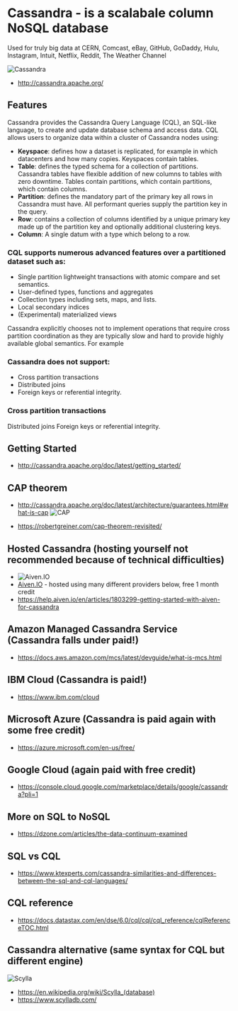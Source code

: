 # Cassandra - is a scalabale column NoSQL database

 Used for truly big data at CERN, Comcast, eBay, GitHub, GoDaddy, Hulu, Instagram, Intuit, Netflix, Reddit, The Weather Channel

![Cassandra](http://cassandra.apache.org/img/cassandra_logo.png)

* http://cassandra.apache.org/

## Features

Cassandra provides the Cassandra Query Language (CQL), an SQL-like language, to create and update database schema and access data. CQL allows users to organize data within a cluster of Cassandra nodes using:

* **Keyspace**: defines how a dataset is replicated, for example in which datacenters and how many copies. Keyspaces contain tables.
* **Table**: defines the typed schema for a collection of partitions. Cassandra tables have flexible addition of new columns to tables with zero downtime. Tables contain partitions, which contain partitions, which contain columns.
* **Partition**: defines the mandatory part of the primary key all rows in Cassandra must have. All performant queries supply the partition key in the query.
* **Row**: contains a collection of columns identified by a unique primary key made up of the partition key and optionally additional clustering keys.
* **Column**: A single datum with a type which belong to a row.

### CQL supports numerous advanced features over a partitioned dataset such as:

* Single partition lightweight transactions with atomic compare and set semantics.
* User-defined types, functions and aggregates
* Collection types including sets, maps, and lists.
* Local secondary indices
* (Experimental) materialized views

Cassandra explicitly chooses not to implement operations that require cross partition coordination as they are typically slow and hard to provide highly available global semantics. For example 

### Cassandra does not support:

* Cross partition transactions
* Distributed joins
* Foreign keys or referential integrity.

### Cross partition transactions
Distributed joins
Foreign keys or referential integrity.

## Getting Started
* http://cassandra.apache.org/doc/latest/getting_started/

## CAP theorem
* http://cassandra.apache.org/doc/latest/architecture/guarantees.html#what-is-cap
![CAP](http://cassandra.apache.org/doc/latest/_images/Figure_1_guarantees.jpg)

* https://robertgreiner.com/cap-theorem-revisited/

## Hosted Cassandra (hosting yourself not recommended because of technical difficulties)
* ![Aiven.IO](https://aiven.io/assets/img/aiven-logo.png)
* [Aiven.IO](https://aiven.io/) - hosted using many different providers below, free 1 month credit
* https://help.aiven.io/en/articles/1803299-getting-started-with-aiven-for-cassandra

## Amazon Managed Cassandra Service (Cassandra falls under paid!)

* https://docs.aws.amazon.com/mcs/latest/devguide/what-is-mcs.html

## IBM Cloud (Cassandra is paid!)
* https://www.ibm.com/cloud

## Microsoft Azure (Cassandra is paid again with some free credit)
* https://azure.microsoft.com/en-us/free/

## Google Cloud (again paid with free credit)
* https://console.cloud.google.com/marketplace/details/google/cassandra?pli=1


## More on SQL to NoSQL 
* https://dzone.com/articles/the-data-continuum-examined

## SQL vs CQL
* https://www.ktexperts.com/cassandra-similarities-and-differences-between-the-sql-and-cql-languages/

## CQL reference
* https://docs.datastax.com/en/dse/6.0/cql/cql/cql_reference/cqlReferenceTOC.html


## Cassandra alternative (same syntax for CQL but different engine)
![Scylla](https://upload.wikimedia.org/wikipedia/en/2/20/Scylla_the_sea_monster.png)
* https://en.wikipedia.org/wiki/Scylla_(database)
* https://www.scylladb.com/
